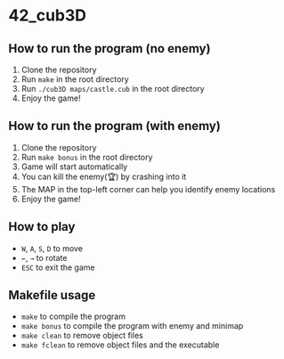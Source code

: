 # 42_cub3D

## How to run the program (no enemy)
1. Clone the repository
2. Run `make` in the root directory
3. Run `./cub3D maps/castle.cub` in the root directory
4. Enjoy the game!

## How to run the program (with enemy)
1. Clone the repository
2. Run `make bonus` in the root directory
3. Game will start automatically
4. You can kill the enemy(🏆) by crashing into it
5. The MAP in the top-left corner can help you identify enemy locations
6. Enjoy the game!

## How to play
- `W`, `A`, `S`, `D` to move
- `←`, `→` to rotate
- `ESC` to exit the game

## Makefile usage
- `make` to compile the program
- `make bonus` to compile the program with enemy and minimap
- `make clean` to remove object files
- `make fclean` to remove object files and the executable
